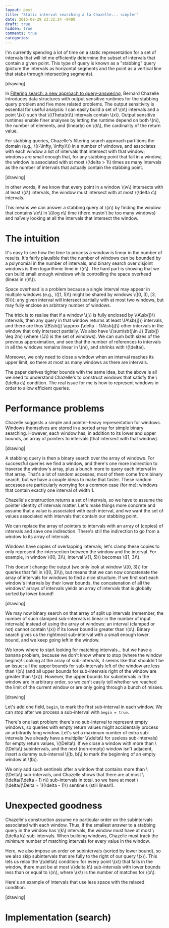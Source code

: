 ```yaml
---
layout: post
title: "Static interval searching à la Chazelle... simpler"
date: 2015-08-29 23:32:24 -0400
draft: true
hidden: true
comments: true
categories: 
---
```


I'm currently spending a lot of time on a static representation for a
set of intervals that will let me efficiently determine the subset of
intervals that contain a given point.  This type of query is known as
a "stabbing" query (picture the intervals as horizontal segments and
the point as a vertical line that stabs through intersecting
segments).

[drawing]

In
[Filtering search: a new approach to query-answering](https://www.cs.princeton.edu/~chazelle/pubs/FilteringSearch.pdf),
Bernard Chazelle introduces data structures with output sensitive
runtimes for the stabbing query problem and five more related
problems.  The output sensitivity is essential for useful analysis: I
can easily build a set of \\(n\\) intervals and a point \\(x\\) such
that \\(\Theta(n)\\) intervals contain \\(x\\).  Output sensitive
runtimes enable finer analyses by letting the runtime depend on both
\\(n\\), the number of elements, and (linearly) on \\(k\\), the
cardinality of the return value.

For stabbing queries, Chazelle's filtering search approach partitions
the domain (e.g., \\((-\infty, \infty)\\)) in a number of windows, and
associates with each window a list of intervals that intersect with
that window; windows are small enough that, for any stabbing point
that fall in a window, the window is associated with at most 
\\(\delta > 1\\) times as many intervals as the number of intervals
that actually contain the stabbing point.

[drawing]

In other words, if we know that every point in a window \\(w\\)
intersects with at least \\(c\\) intervals, the window must intersect
with at most \\(\delta c\\) intervals.

This means we can answer a stabbing query at \\(x\\) by finding the
window that contains \\(x\\) in \\(\log n\\) time (there mustn't be
too many windows) and naïvely looking at all the intervals that
intersect the window.

The intuition
=============

It's easy to see how the time to process a window is linear in the
number of results.  It's fairly plausible that the number of windows
can be bounded by a polynomial in the number of intervals, and binary
search over disjoint windows is then logarithmic time in \\(n\\).  The
hard part is showing that we can build small enough windows while
controlling the space overhead (linear in \\(n\\)).

Space overhead is a problem because a single interval may appear in
multiple windows (e.g.,
\\([1, 5)\\) might be shared by windows \\([0, 3), [3, 8)\\)): any
given interval will intersect partially with at most two windows, but
may fully enclose an arbitrary number of windows.

The trick is to realise that if a window \\(j\\) is fully enclosed by
\\(A\sb{j}\\) intervals, then any query in that window returns at least
\\(A\sb{j}\\) intervals, and there are thus
\\(B\sb{j} \approx (\delta - 1)A\sb{j}\\) other intervals in the window
that only intersect partially.  We also have
\\(\sum\sb{j\in J} B\sb{j} \leq 2n\\)
(where \\(J\\) is the set of windows).  We can sum both sizes of the previous
approximation, and see that the number of references to intervals in all the
windows remains linear in \\(n\\), and shrinks with \\(\delta\\).

Moreover, we only need to close a window when an interval reaches its upper
limit, so there at most as many windows as there are intervals.

The paper derives tighter bounds with the same idea, but the above
is all we need to understand Chazelle's to construct windows that
satisfy the \\(\delta c\\) condition.  The real issue for me is how
to represent windows in order to allow efficient queries.

Performance problems
====================

Chazelle suggests a simple and pointer-heavy representation for windows.  
Windows themselves are stored in a sorted array for simple binary searching.
However, each window has, in addition to its lower and upper bounds, an
array of pointers to intervals (that intersect with that window).

[drawing]

A stabbing query is then a binary search over the array of windows.  For
successful queries we find a window, and there's one more indirection to
traverse the window's array, plus a bunch more to query each interval in
that array.  That's a lot of random accesses; most of them come from binary
search, but we have a couple ideas to make that faster.  These random
accesses are particularly worrying for a common case (for me): windows that
contain exactly one interval of width 1.

Chazelle's construction returns a set of intervals, so we have to assume
the pointer identity of intervals matter.  Let's make things more concrete
and assume that a value is associated with each interval, and we want the
set of values associated with intervals that contain our stabbing point.

We can replace the array of pointers to intervals with an array of (copies)
of intervals and save one indirection.  There's still the indirection to
go from a window to its array of intervals.

Windows have copies of overlapping intervals; let's clamp these copies to only
represent the intersection between the window and the interval.  For example,
in window \\([0, 3)\\), interval \\([1, 5)\\) becomes \\([1, 3)\\).

This doesn't change the output (we only look at window \\([0, 3)\\) for queries
that fall in \\([0, 3)\\)), but means that we can now concatenate the array of
intervals for windows to find a nice structure.  If we first sort each window's
intervals by their lower bounds, the concatenation of all the windows' arrays
of intervals yields an array of intervals that is globally sorted by lower
bound!

[drawing]

We may now binary search on that array of split up intervals (remember, the
number of such clamped sub-intervals is linear in the number of input
intervals) instead of using the array of windows: an interval (clamped or
not) cannot contain \\(x\\) if its lower bound is greater than \\(x\\).
Binary search gives us the rightmost sub-interval with a small enough
lower bound, and we keep going left in the window.

We know where to start looking for matching intervals... but we have a
banana problem, because we don't know where to stop (where the window
begins)!  Looking  at the array of sub-intervals, it seems like that
shouldn't be an issue: all the upper bounds for sub-intervals left
of the window are less than \\(x\\) (and all upper bounds for sub-intervals
right of the window are greater than \\(x\\)).  However, the upper bounds
for subintervals in the window are in arbitrary order, so we can't easily
tell whether we reached the limit of the current window or are only going
through a bunch of misses.

[drawing]

Let's add one field, `begin`, to mark the first sub-interval in
each window.  We can stop after we process a sub-interval with
`begin = true`.

There's one last problem: there's no sub-interval to represent empty
windows, so queries with empty return values might accidentally
process an arbitrarily long window.  Let's set a maximum number of
extra sub-intervals (we already have a multiplier \\(\delta\\) for
useless sub-intervals) for empty return values, \\(\Delta\\).  If
we close a window with more than \\(\Delta\\) subintervals, and the
next (non-empty) window isn't adjacent, insert a dummy sub-interval
\\([b, b)\\) to mark the beginning of an empty window at \\(b\\).

We only add such sentinels after a window that contains more than
\\(\Delta\\) sub-intervals, and Chazelle shows that there are at
most \\(\delta/(\delta - 1) n\\) sub-intervals in total, so we
have at most \\(\delta/(\Delta + 1)(\delta - 1)\\) sentinels
(still linear!).

Unexpected goodness
===================

Chazelle's construction assume no particular order on the subintervals
associated with each window.  Thus, if the smallest answer to a stabbing
query in the window has \\(k\\) intervals, the window must have at most
\\(\delta k\\) sub-intervals.  When building windows, Chazelle must track
the *minimum* number of matching intervals for every value in the window.

Here, we also impose an order on subintervals (sorted by lower bound), so
we also skip subintervals that are fully to the right of our query \\(x\\).
This lets us relax the \\(\delta\\) condition: for every point \\(x\\) that
falls in the window, there must be at most \\(\delta k\\) sub-intervals with
lower bounds less than or equal to \\(x\\), where \\(k\\) is the number of
matches for \\(x\\).

Here's an example of intervals that use less space with the relaxed condition.

[drawing]

Implementation (search)
=======================

